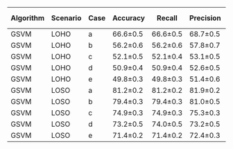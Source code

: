 | Algorithm | Scenario | Case | Accuracy | Recall   | Precision | ROC-AUC |
|-----------|----------|------|----------|----------|-----------|---------|
| GSVM      | LOHO     | a    | 66.6±0.5 | 66.6±0.5 | 68.7±0.5  | 0.7±0.4 |
| GSVM      | LOHO     | b    | 56.2±0.6 | 56.2±0.6 | 57.8±0.7  | 0.6±0.6 |
| GSVM      | LOHO     | c    | 52.1±0.5 | 52.1±0.4 | 53.1±0.5  | 0.6±0.6 |
| GSVM      | LOHO     | d    | 50.9±0.4 | 50.9±0.4 | 52.6±0.5  | 0.6±0.5 |
| GSVM      | LOHO     | e    | 49.8±0.3 | 49.8±0.3 | 51.4±0.6  | 0.5±0.5 |
| GSVM      | LOSO     | a    | 81.2±0.2 | 81.2±0.2 | 81.9±0.2  | 0.8±0.2 |
| GSVM      | LOSO     | b    | 79.4±0.3 | 79.4±0.3 | 81.0±0.5  | 0.8±0.2 |
| GSVM      | LOSO     | c    | 74.9±0.3 | 74.9±0.3 | 75.3±0.3  | 0.7±0.3 |
| GSVM      | LOSO     | d    | 73.2±0.5 | 74.0±0.5 | 73.2±0.5  | 0.7±0.3 |
| GSVM      | LOSO     | e    | 71.4±0.2 | 71.4±0.2 | 72.4±0.3  | 0.7±0.3 |
